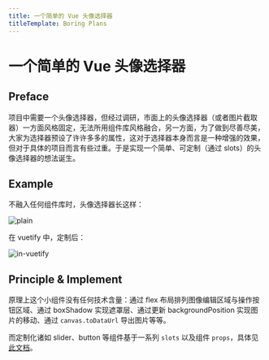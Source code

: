 ```yaml
---
title: 一个简单的 Vue 头像选择器
titleTemplate: Boring Plans
---
```

# 一个简单的 Vue 头像选择器

## Preface

项目中需要一个头像选择器，但经过调研，市面上的头像选择器（或者图片截取器）一方面风格固定，无法所用组件库风格融合，另一方面，为了做到尽善尽美，大家为选择器预设了许许多多的属性，这对于选择器本身而言是一种增强的效果，但对于具体的项目而言有些过重。于是实现一个简单、可定制（通过 slots）的头像选择器的想法诞生。

## Example

不融入任何组件库时，头像选择器长这样：

![plain](https://img-blog.csdnimg.cn/20878decafe542a6814741094aed5e38.png?x-oss-process=image/watermark,type_ZHJvaWRzYW5zZmFsbGJhY2s,shadow_50,text_Q1NETiBA6Zm26Iqx5byA,size_20,color_FFFFFF,t_70,g_se,x_16)

在 vuetify 中，定制后：

![in-vuetify](https://img-blog.csdnimg.cn/f270275480304ea0affc6e948528e4c9.png?x-oss-process=image/watermark,type_ZHJvaWRzYW5zZmFsbGJhY2s,shadow_50,text_Q1NETiBA6Zm26Iqx5byA,size_20,color_FFFFFF,t_70,g_se,x_16)

## Principle & Implement

原理上这个小组件没有任何技术含量：通过 flex 布局排列图像编辑区域与操作按钮区域、通过 boxShadow 实现遮罩层、通过更新 backgroundPosition 实现图片的移动、通过 `canvas.toDataUrl` 导出图片等等。

而定制化诸如 slider、button 等组件基于一系列 `slots` 以及组件 `props`，具体见[此文档](https://github.com/taoqingqiu/vue-plain-avatar-uploader/tree/main/src/components)。
